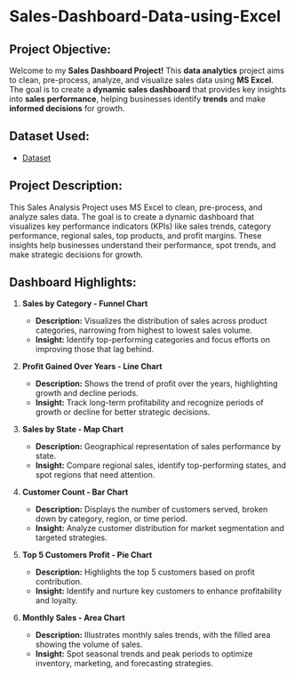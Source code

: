 # Sales-Dashboard-Data-using-Excel

## Project Objective:
Welcome to my **Sales Dashboard Project!** This **data analytics** project aims to clean, pre-process, analyze, and visualize sales data using **MS Excel**. The goal is to create a **dynamic sales dashboard** that provides key insights into **sales performance**, helping businesses identify **trends** and make **informed decisions** for growth.

## Dataset Used:
- <a href="https://github.com/sayaniketsaini24/Sales-Dashboard-Data-using-Excel/blob/main/salesdata.csv">Dataset</a>

## Project Description:
This Sales Analysis Project uses MS Excel to clean, pre-process, and analyze sales data. The goal is to create a dynamic dashboard that visualizes key performance indicators (KPIs) like sales trends, category performance, regional sales, top products, and profit margins. These insights help businesses understand their performance, spot trends, and make strategic decisions for growth.

## Dashboard Highlights:
1. **Sales by Category - Funnel Chart**
   - **Description:** Visualizes the distribution of sales across product categories, narrowing from highest to lowest sales volume.
   - **Insight:** Identify top-performing categories and focus efforts on improving those that lag behind.
  
2. **Profit Gained Over Years - Line Chart**
   - **Description:** Shows the trend of profit over the years, highlighting growth and decline periods.
   - **Insight:** Track long-term profitability and recognize periods of growth or decline for better strategic decisions.

3. **Sales by State - Map Chart**
   - **Description:** Geographical representation of sales performance by state.
   - **Insight:** Compare regional sales, identify top-performing states, and spot regions that need attention.
  
4. **Customer Count - Bar Chart**
   - **Description:** Displays the number of customers served, broken down by category, region, or time period.
   - **Insight:** Analyze customer distribution for market segmentation and targeted strategies.

5. **Top 5 Customers Profit - Pie Chart**
   - **Description:** Highlights the top 5 customers based on profit contribution.
   - **Insight:** Identify and nurture key customers to enhance profitability and loyalty.
  
6. **Monthly Sales - Area Chart**
   - **Description:** Illustrates monthly sales trends, with the filled area showing the volume of sales.
   - **Insight:** Spot seasonal trends and peak periods to optimize inventory, marketing, and forecasting strategies.
